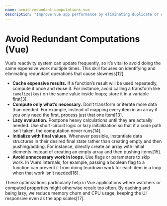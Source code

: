 ```yaml
---
name: avoid-redundant-computations-vue
description: "Improve Vue app performance by eliminating duplicate or unnecessary computations through caching and lazy evaluation."
---
```


# Avoid Redundant Computations (Vue)

Vue’s reactivity system can update frequently, so it’s vital to avoid doing the same expensive work multiple times. This skill focuses on identifying and eliminating redundant operations that cause slowness[12]:

- **Cache expensive results.** If a function’s result will be used repeatedly, compute it once and reuse it. For instance, avoid calling a transform like `camelize(key)` on the same value inside loops; store it in a variable first[3].
- **Compute only what’s necessary.** Don’t transform or iterate more data than needed. For example, instead of mapping every item in an array if you only need the first, process just that one item[13].
- **Lazy evaluation.** Postpone heavy calculations until they are actually needed. Use short-circuit logic or lazy initialization so that if a code path isn’t taken, the computation never runs[14].
- **Initialize with final values.** Whenever possible, instantiate data structures in their desired final state rather than creating empty and then pushing/adding. For instance, directly create an array with initial elements instead of creating an empty array and then pushing items[15].
- **Avoid unnecessary work in loops.** Use flags or parameters to skip work. In Vue’s internals, for example, passing a boolean flag to a function can prevent it from doing teardown work for each item in a loop when that work isn’t needed[16].

These optimizations particularly help in Vue applications where watchers or computed properties might otherwise recalc too often. By caching and being lazy, we reduce memory churn and CPU usage, keeping the UI responsive even as the app scales[17].
